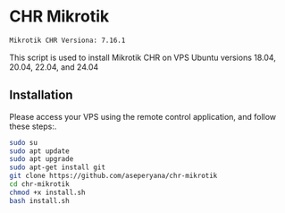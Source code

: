 # CHR Mikrotik
```sh
Mikrotik CHR Versiona: 7.16.1
```
This script is used to install Mikrotik CHR on VPS Ubuntu versions 18.04, 20.04, 22.04, and 24.04

## Installation

Please access your VPS using the remote control application, and follow these steps:.

```sh
sudo su
sudo apt update
sudo apt upgrade
sudo apt-get install git
git clone https://github.com/aseperyana/chr-mikrotik
cd chr-mikrotik
chmod +x install.sh
bash install.sh
```
